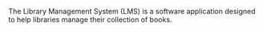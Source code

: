 The Library Management System (LMS) is a software application designed to help libraries manage their collection of books.
